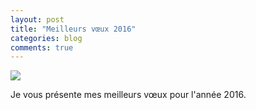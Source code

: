 ```yaml
---
layout: post
title: "Meilleurs vœux 2016"
categories: blog
comments: true
---
```


![](https://github.com/homeostasie/bouquins/raw/master/_pics/blog/2021/new-year.gif)

Je vous présente mes meilleurs vœux pour l'année 2016. 